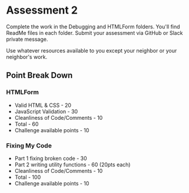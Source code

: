 # Assessment 2
Complete the work in the Debugging and HTMLForm folders. You'll find ReadMe files in each folder.  Submit your assessment via GitHub or Slack private message.

Use whatever resources available to you except your neighbor or your neighbor's work.



## Point Break Down

### HTMLForm
- Valid HTML & CSS - 20
- JavaScript Validation - 30
- Cleanliness of Code/Comments - 10
- Total - 60
- Challenge available points - 10


### Fixing My Code
- Part 1 fixing broken code - 30
- Part 2 writing utility functions - 60 (20pts each)
- Cleanliness of Code/Comments - 10 
- Total - 100
- Challenge available points - 10